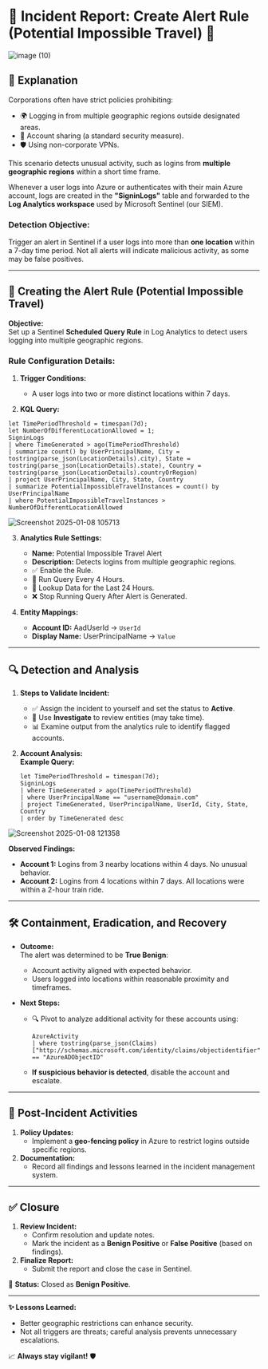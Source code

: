 # 🚨 Incident Report: Create Alert Rule (Potential Impossible Travel) 🚨

![image (10)](https://github.com/user-attachments/assets/0549c26d-254c-424c-8d17-a24e4819b9f3)

## 📝 **Explanation**  
Corporations often have strict policies prohibiting:  
- 🌍 Logging in from multiple geographic regions outside designated areas.  
- 🔄 Account sharing (a standard security measure).  
- 🛡️ Using non-corporate VPNs.  

This scenario detects unusual activity, such as logins from **multiple geographic regions** within a short time frame.  

Whenever a user logs into Azure or authenticates with their main Azure account, logs are created in the **"SigninLogs"** table and forwarded to the **Log Analytics workspace** used by Microsoft Sentinel (our SIEM).  

### **Detection Objective:**  
Trigger an alert in Sentinel if a user logs into more than **one location** within a 7-day time period. Not all alerts will indicate malicious activity, as some may be false positives.  

---

## 🚦 **Creating the Alert Rule (Potential Impossible Travel)**  
**Objective:**  
Set up a Sentinel **Scheduled Query Rule** in Log Analytics to detect users logging into multiple geographic regions.  

### **Rule Configuration Details:**  
1. **Trigger Conditions:**  
   - A user logs into two or more distinct locations within 7 days.  

2. **KQL Query:**  
```kql
let TimePeriodThreshold = timespan(7d);
let NumberOfDifferentLocationAllowed = 1;
SigninLogs
| where TimeGenerated > ago(TimePeriodThreshold)
| summarize count() by UserPrincipalName, City = tostring(parse_json(LocationDetails).city), State = tostring(parse_json(LocationDetails).state), Country = tostring(parse_json(LocationDetails).countryOrRegion)
| project UserPrincipalName, City, State, Country
| summarize PotentialImpossibleTravelInstances = count() by UserPrincipalName
| where PotentialImpossibleTravelInstances > NumberOfDifferentLocationAllowed
```
![Screenshot 2025-01-08 105713](https://github.com/user-attachments/assets/1934650d-0b0c-47c6-a3a8-c45d8d8eadb0)

3. **Analytics Rule Settings:**  
   - **Name:** Potential Impossible Travel Alert  
   - **Description:** Detects logins from multiple geographic regions.  
   - ✅ Enable the Rule.  
   - 🔄 Run Query Every 4 Hours.  
   - 📅 Lookup Data for the Last 24 Hours.  
   - ❌ Stop Running Query After Alert is Generated.  

4. **Entity Mappings:**  
   - **Account ID:** AadUserId → `UserId`  
   - **Display Name:** UserPrincipalName → `Value`  

---

## 🔍 **Detection and Analysis**  

1. **Steps to Validate Incident:**  
   - ✅ Assign the incident to yourself and set the status to **Active**.  
   - 🔄 Use **Investigate** to review entities (may take time).  
   - 📊 Examine output from the analytics rule to identify flagged accounts.  

2. **Account Analysis:**  
   **Example Query:**  
   ```kql
   let TimePeriodThreshold = timespan(7d);
   SigninLogs
   | where TimeGenerated > ago(TimePeriodThreshold)
   | where UserPrincipalName == "username@domain.com"
   | project TimeGenerated, UserPrincipalName, UserId, City, State, Country
   | order by TimeGenerated desc
   ```
![Screenshot 2025-01-08 121358](https://github.com/user-attachments/assets/2739121d-5914-4468-a480-cecee0883432)

   **Observed Findings:**  
   - **Account 1:** Logins from 3 nearby locations within 4 days. No unusual behavior.  
   - **Account 2:** Logins from 4 locations within 7 days. All locations were within a 2-hour train ride.  

---

## 🛠️ **Containment, Eradication, and Recovery**  

- **Outcome:**  
   The alert was determined to be **True Benign**:  
   - Account activity aligned with expected behavior.  
   - Users logged into locations within reasonable proximity and timeframes.  

- **Next Steps:**  
   - 🔍 Pivot to analyze additional activity for these accounts using:  
     ```kql
     AzureActivity
     | where tostring(parse_json(Claims)["http://schemas.microsoft.com/identity/claims/objectidentifier"]) == "AzureADObjectID"
     ```  
   - **If suspicious behavior is detected**, disable the account and escalate.  

---

## 🔄 **Post-Incident Activities**  
1. **Policy Updates:**  
   - Implement a **geo-fencing policy** in Azure to restrict logins outside specific regions.  
2. **Documentation:**  
   - Record all findings and lessons learned in the incident management system.  

---

## ✅ **Closure**  
1. **Review Incident:**  
   - Confirm resolution and update notes.  
   - Mark the incident as a **Benign Positive** or **False Positive** (based on findings).  
2. **Finalize Report:**  
   - Submit the report and close the case in Sentinel.  

📌 **Status:** Closed as **Benign Positive**.  

---

**✨ Lessons Learned:**  
- Better geographic restrictions can enhance security.  
- Not all triggers are threats; careful analysis prevents unnecessary escalations.  

📈 **Always stay vigilant!** 🛡️
